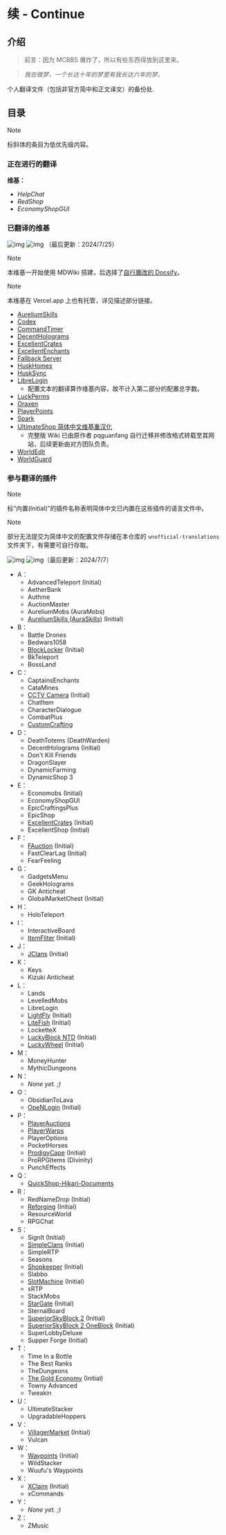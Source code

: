 # 续 - Continue

## 介绍

> 前言：因为 MCBBS 爆炸了，所以有些东西得放到这里来。

> *我在做梦，一个长达十年的梦里有我长达六年的梦。*


个人翻译文件（包括非官方简中和正文译文）的备份处.


## 目录

> [!NOTE]
> 标斜体的条目为低优先级内容。

### 正在进行的翻译

**维基：**

* *HelpChat*
* *RedShop*
* *EconomyShopGUI*

### 已翻译的维基

![img](https://img.shields.io/badge/%E5%B7%B2%E5%AE%8C%E6%88%90%E7%BB%B4%E5%9F%BA%E6%95%B0-16-93fdf9) ![img](https://img.shields.io/badge/%E7%BB%B4%E5%9F%BA%E6%80%BB%E5%AD%97%E6%95%B0-260926-84f5bb)
（最后更新：2024/7/25）

> [!NOTE]
> 本维基一开始使用 MDWiki 搭建，后选择了[自行魔改的 Docsify](https://github.com/SnowCutieOwO/Docsify-Template)。

> [!NOTE]
> 本维基在 Vercel.app 上也有托管，详见描述部分链接。

- [AureliumSkills](https://snowcutieowo.github.io/AureliumSkills)
- [Codex](https://snowcutieowo.github.io/Codex)
- [CommandTimer](https://snowcutieowo.github.io/CommandTimer)
- [DecentHolograms](https://snowcutieowo.github.io/DecentHolograms)
- [ExcellentCrates](https://snowcutieowo.github.io/ExcellentCrates)
- [ExcellentEnchants](https:snowcutieowo.github.io/ExcellentEnchants)
- [Fallback Server](https://snowcutieowo.github.io/FallbackServer)
- [HuskHomes](https://snowcutieowo.github.io/HuskHomes)
- [HuskSync](https://snowcutieowo.github.io/HuskSync)
- [LibreLogin](https://snowcutieowo.github.io/LibreLogin)
  * 配置文本的翻译算作维基内容，故不计入第二部分的配置总字数。
- [LuckPerms](https://snowcutieowo.github.io/LuckPerms)
- [Oraxen](https://snowcutieowo.github.io/Oraxen)
- [PlayerPoints](https://snowcutieowo.github.io/PlayerPoints)
- [Spark](https://snowcutieowo.github.io/spark)
- [UltimateShop 简体中文维基重汉化](https://blog.imc.re/wiki/usznv3/1/1.1)
  * 完整版 Wiki 已由原作者 pqguanfang 自行迁移并修改格式转载至其网站，后续更新由对方团队负责。
- [WorldEdit](https://snowcutieowo.github.io/WorldEdit)
- [WorldGuard](https://snowcutieowo.github.io/WorldGuard)

### 参与翻译的插件

> [!NOTE]
> 标“内置(Initial)”的插件名称表明简体中文已内置在这些插件的语言文件中。

> [!NOTE]
> 部分无法提交为简体中文的配置文件存储在本仓库的 `unofficial-translations` 文件夹下，有需要可自行存取。

![img](https://img.shields.io/badge/%E7%8E%B0%E5%AD%98%E7%BF%BB%E8%AF%91%E6%8F%92%E4%BB%B6%E6%95%B0-87-93fdf9) ![img](https://img.shields.io/badge/%E9%85%8D%E7%BD%AE%E8%AF%91%E6%96%87%E6%80%BB%E5%AD%97%E6%95%B0-103380-ebfd93)（最后更新：2024/7/7）

- A：
  - AdvancedTeleport (Initial)
  - AetherBank
  - Authme
  - AuctionMaster
  - AureliumMobs (AuraMobs)
  - [AureliumSkills (AuraSkills)](https://crowdin.com/project/aureliumskills/zh-CN) (Initial)
- B：
  - Battle Drones
  - Bedwars1058
  - [BlockLocker](https://www.pixelbbs.cn/forum.php?mod=viewthread&action=printable&tid=2576) (Initial)
  - BkTeleport
  - BossLand
- C：
  - CaptainsEnchants
  - CataMines
  - [CCTV Camera](https://github.com/Tanguygab/CCTV/blob/master/src/main/resources/languages/zh_CN.yml) (Initial)
  - ChatItem
  - CharacterDialogue
  - CombatPlus
  - [CustomCrafting](https://github.com/WolfyScript/CustomCrafting/blob/master/src/main/resources/lang/zh_CN.json)
- D：
  - DeathTotems (DeathWarden)
  - DecentHolograms (Initial)
  - Don't Kill Friends
  - DragonSlayer
  - DynamicFarming
  - DynamicShop 3
- E：
  - Economobs (Initial)
  - EconomyShopGUI
  - EpicCraftingsPlus
  - EpicShop
  - [ExcellentCrates](https://github.com/nulli0n/ExcellentCrates-spigot/blob/master/src/main/resources/lang/messages_zhcn.yml) (Initial)
  - ExcellentShop (Initial)
- F：
  - [FAuction](https://github.com/Florianpal1/FAuction/blob/V1.5.X/src/main/resources/lang_zhcn.yml) (Initial)
  - FastClearLag (Initial)
  - FearFeeling
- G：
  - GadgetsMenu
  - GeekHolograms
  - GK Anticheat
  - GlobalMarketChest (Initial)
- H：
  - HoloTeleport
- I：
  - InteractiveBoard
  - [ItemFliter](https://github.com/pustinek/ItemFilter/blob/master/src/main/resources/languages/ZHCN.yml) (Initial)
- J：
  - [JClans](https://github.com/TheJCN/JClans/blob/main/src/main/resources/zh_cn.yml) (Initial)
- K：
  - Keys
  - Kizuki Anticheat
- L：
  - Lands
  - LevelledMobs
  - LibreLogin
  - [LightFly](https://github.com/JaimeH-Q/LightFly/blob/main/src/main/resources/lang/zh_cn.yml) (Initial)
  - [LiteFish](https://github.com/Azlagor322/LiteFish/blob/main/lang/zh_CN.json) (Initial)
  - LocketteX
  - [LuckyBlock NTD](https://danirod12.github.io/ntd-wiki/docs/luckyblock/languages/) (Initial)
  - [LuckyWheel](https://github.com/djessy5001/luckywheel/blob/main/src/main/resources/messages_zhcn.yml) (Initial)
- M：
  - MoneyHunter
  - MythicDungeons
- N：
  - *None yet. ;)*
- O：
  - ObsidianToLava
  - [OpeNLogin](https://github.com/nickuc/OpeNLogin/blob/master/openlogin-common/src/main/resources/com/nickuc/openlogin/config/lang/messages_cn.yml) (Initial)
- P：
  - [PlayerAuctions](https://www.pixelbbs.cn/forum.php?mod=viewthread&action=printable&tid=2462)
  - [PlayerWarps](https://www.pixelbbs.cn/t-2511-1-1.html)
  - PlayerOptions
  - PocketHorses
  - [ProdigyCape](https://github.com/corentingosselin/ProdigyCape/blob/main/Common/src/main/resources/languages/zh_CN.json) (Initial)
  - ProRPGItems (Divinity)
  - PunchEffects
- Q：
  - [QuickShop-Hikari-Documents](https://crowdin.com/project/quickshop-hikari-documents/zh-CN)
- R：
  - RedNameDrop (Initial)
  - [Reforging](https://github.com/areggalstyan/reforging/blob/master/src/main/resources/languages/zh-cn.json) (Initial)
  - ResourceWorld
  - RPGChat
- S：
  - SignIt (Initial)
  - [SimpleClans](https://crowdin.com/project/simpleclans/zh-CN) (Initial)
  - SimpleRTP
  - Seasons
  - [Shopkeeper](https://github.com/Shopkeepers/Language-Files/blob/v2.19.0/lang/language-zh_CN.yml) (Initial)
  - Slabbo
  - [SlotMachine](https://crowdin.com/project/slot-machine/zh-CN) (Initial)
  - sRTP
  - StackMobs
  - [StarGate](https://crowdin.com/project/stargate-bukkit/zh-CN) (Initial)
  - SternalBoard
  - [SuperiorSkyBlock 2](https://github.com/BG-Software-LLC/SuperiorSkyblock2/blob/master/src/main/resources/lang/zh-CN.yml) (Initial)
  - [SuperiorSkyBlock 2 OneBlock](https://github.com/BG-Software-LLC/SSB-OneBlock/blob/dev/src/main/resources/lang/zh-CN.yml) (Initial)
  - SuperLobbyDeluxe
  - Supper Forge (Initial)
- T：
  - Time In a Bottle
  - The Best Ranks
  - TheDungeons
  - [The Gold Economy](https://github.com/ConfusedAlex/GoldEconomy/blob/master/src/main/resources/messages_zh_CN.properties) (Initial)
  - Towny Advanced
  - Tweakin
- U：
  - UltimateStacker
  - UpgradableHoppers
- V：
  - [VillagerMarket](https://github.com/Bestem0r/VillagerMarket/blob/master/src/main/resources/zh_CN.yml) (Initial)
  - Vulcan
- W：
  - [Waypoints](https://github.com/Sytm/waypoints/blob/v4/master/waypoints/src/main/resources/lang/zh-simplified.yml) (Initial)
  - WildStacker
  - Wuufu's Waypoints
- X：
  - [XClaim](https://github.com/WasabiThumb/xclaim/blob/master/src/main/resources/lang/zh.json) (Initial)
  - xCommands
- Y：
  - *None yet. ;)*
- Z：
  - ZMusic